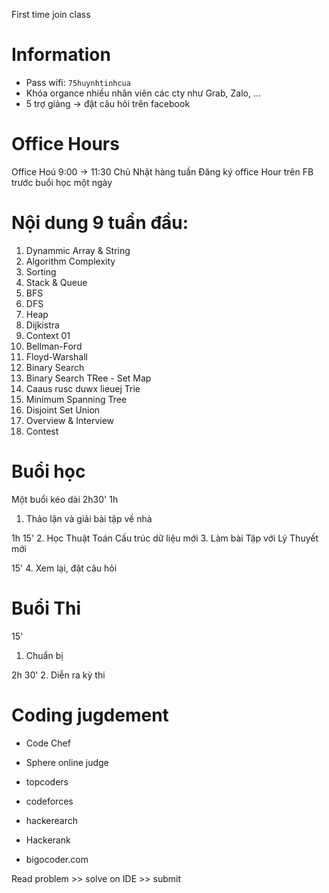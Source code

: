 First time join class

# Information
 - Pass wifi: `75huynhtinhcua`
 - Khóa organce nhiều nhân viên các cty như Grab, Zalo, ...
 - 5 trợ giảng -> đặt câu hỏi trên facebook

# Office Hours
Office Hoú 9:00 -> 11:30 Chủ Nhật hàng tuần
Đăng ký office Hour trên FB trước buổi học một ngày


# Nội dung 9 tuần đầu:
  1. Dynammic Array & String
  2. Algorithm Complexity
  3. Sorting
  4. Stack & Queue
  5. BFS
  6. DFS
  7. Heap
  8. Dijkistra
  9. Context 01
  10. Bellman-Ford
  11. Floyd-Warshall
  12. Binary Search
  13. Binary Search TRee - Set Map
  14. Caaus rusc duwx lieuej Trie
  15. Minimum Spanning Tree
  16. Disjoint Set Union
  17. Overview & Interview
  18. Contest

# Buổi học
Một buổi kéo dài 2h30'
1h
1. Thảo lận và giải bài tập về nhà

1h 15'
2. Học Thuật Toán Cấu trúc dữ liệu mới
3. Làm bài Tập với Lý Thuyết mới 

15'
4. Xem lại, đặt câu hỏi

# Buổi Thi

15'
1. Chuẩn bị

2h 30'
2. Diễn ra kỳ thi

# Coding jugdement

 - Code Chef
 - Sphere online judge
 - topcoders
 - codeforces
 - hackerearch
 - Hackerank

 - bigocoder.com

Read problem >> solve on IDE >> submit

